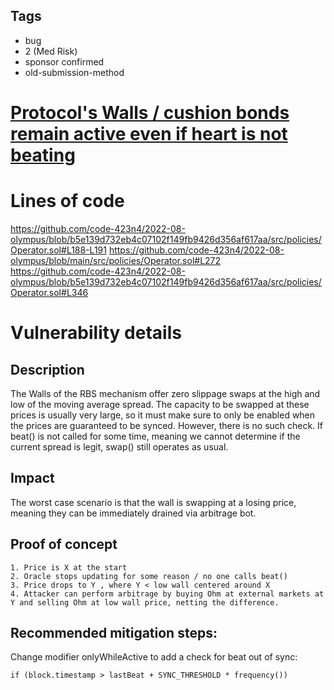## Tags

- bug
- 2 (Med Risk)
- sponsor confirmed
- old-submission-method

# [Protocol's Walls / cushion bonds remain active even if heart is not beating](https://github.com/code-423n4/2022-08-olympus-findings/issues/89) 

# Lines of code

https://github.com/code-423n4/2022-08-olympus/blob/b5e139d732eb4c07102f149fb9426d356af617aa/src/policies/Operator.sol#L188-L191
https://github.com/code-423n4/2022-08-olympus/blob/main/src/policies/Operator.sol#L272
https://github.com/code-423n4/2022-08-olympus/blob/b5e139d732eb4c07102f149fb9426d356af617aa/src/policies/Operator.sol#L346


# Vulnerability details

## Description
The Walls of the RBS mechanism offer zero slippage swaps at the high and low of the moving average spread. The capacity to be swapped at these prices is usually very large, so it must make sure to only be enabled when the prices are guaranteed to be synced. However, there is no such check. If beat() is not called for some time, meaning we cannot determine if the current spread is legit, swap() still operates as usual. 

## Impact
The worst case scenario is that the wall is swapping at a losing price, meaning they can be immediately drained via arbitrage bot. 

## Proof of concept
	1. Price is X at the start
	2. Oracle stops updating for some reason / no one calls beat()
	3. Price drops to Y , where Y < low wall centered around X
	4. Attacker can perform arbitrage by buying Ohm at external markets at Y and selling Ohm at low wall price, netting the difference.

## Recommended mitigation steps:
Change modifier onlyWhileActive to add a check for beat out of sync:
```
if (block.timestamp > lastBeat + SYNC_THRESHOLD * frequency())
```

